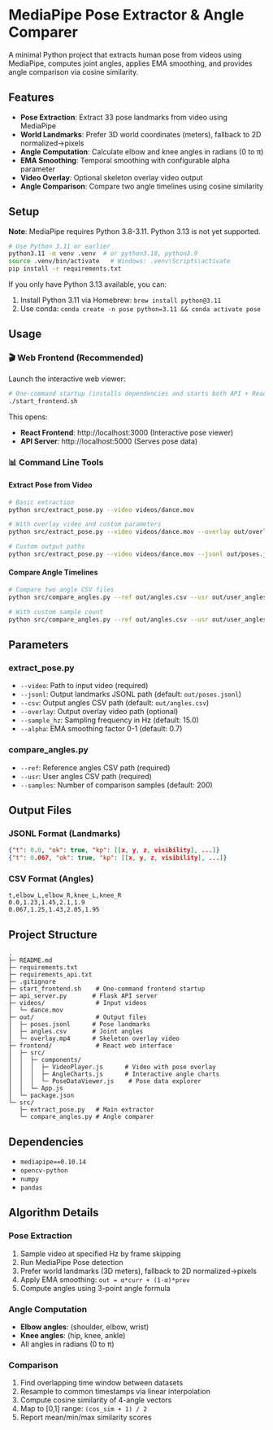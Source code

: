 # MediaPipe Pose Extractor & Angle Comparer

A minimal Python project that extracts human pose from videos using MediaPipe, computes joint angles, applies EMA smoothing, and provides angle comparison via cosine similarity.

## Features

- **Pose Extraction**: Extract 33 pose landmarks from video using MediaPipe
- **World Landmarks**: Prefer 3D world coordinates (meters), fallback to 2D normalized→pixels
- **Angle Computation**: Calculate elbow and knee angles in radians (0 to π)
- **EMA Smoothing**: Temporal smoothing with configurable alpha parameter
- **Video Overlay**: Optional skeleton overlay video output
- **Angle Comparison**: Compare two angle timelines using cosine similarity

## Setup

**Note**: MediaPipe requires Python 3.8-3.11. Python 3.13 is not yet supported.

```bash
# Use Python 3.11 or earlier
python3.11 -m venv .venv  # or python3.10, python3.9
source .venv/bin/activate   # Windows: .venv\Scripts\activate
pip install -r requirements.txt
```

If you only have Python 3.13 available, you can:
1. Install Python 3.11 via Homebrew: `brew install python@3.11`
2. Use conda: `conda create -n pose python=3.11 && conda activate pose`

## Usage

### 🎬 Web Frontend (Recommended)

Launch the interactive web viewer:

```bash
# One-command startup (installs dependencies and starts both API + React)
./start_frontend.sh
```

This opens:
- **React Frontend**: http://localhost:3000 (Interactive pose viewer)
- **API Server**: http://localhost:5000 (Serves pose data)

### 📊 Command Line Tools

#### Extract Pose from Video

```bash
# Basic extraction
python src/extract_pose.py --video videos/dance.mov

# With overlay video and custom parameters
python src/extract_pose.py --video videos/dance.mov --overlay out/overlay.mp4 --sample_hz 15 --alpha 0.7

# Custom output paths
python src/extract_pose.py --video videos/dance.mov --jsonl out/poses.jsonl --csv out/angles.csv
```

#### Compare Angle Timelines

```bash
# Compare two angle CSV files
python src/compare_angles.py --ref out/angles.csv --usr out/user_angles.csv

# With custom sample count
python src/compare_angles.py --ref out/angles.csv --usr out/user_angles.csv --samples 500
```

## Parameters

### extract_pose.py
- `--video`: Path to input video (required)
- `--jsonl`: Output landmarks JSONL path (default: `out/poses.jsonl`)
- `--csv`: Output angles CSV path (default: `out/angles.csv`)
- `--overlay`: Output overlay video path (optional)
- `--sample_hz`: Sampling frequency in Hz (default: 15.0)
- `--alpha`: EMA smoothing factor 0-1 (default: 0.7)

### compare_angles.py
- `--ref`: Reference angles CSV path (required)
- `--usr`: User angles CSV path (required)
- `--samples`: Number of comparison samples (default: 200)

## Output Files

### JSONL Format (Landmarks)
```json
{"t": 0.0, "ok": true, "kp": [[x, y, z, visibility], ...]}
{"t": 0.067, "ok": true, "kp": [[x, y, z, visibility], ...]}
```

### CSV Format (Angles)
```csv
t,elbow_L,elbow_R,knee_L,knee_R
0.0,1.23,1.45,2.1,1.9
0.067,1.25,1.43,2.05,1.95
```

## Project Structure

```
.
├─ README.md
├─ requirements.txt
├─ requirements_api.txt
├─ .gitignore
├─ start_frontend.sh    # One-command frontend startup
├─ api_server.py       # Flask API server
├─ videos/              # Input videos
│  └─ dance.mov
├─ out/                 # Output files
│  ├─ poses.jsonl      # Pose landmarks
│  ├─ angles.csv       # Joint angles
│  └─ overlay.mp4      # Skeleton overlay video
├─ frontend/            # React web interface
│  ├─ src/
│  │  ├─ components/
│  │  │  ├─ VideoPlayer.js      # Video with pose overlay
│  │  │  ├─ AngleCharts.js      # Interactive angle charts
│  │  │  └─ PoseDataViewer.js    # Pose data explorer
│  │  └─ App.js
│  └─ package.json
└─ src/
   ├─ extract_pose.py   # Main extractor
   └─ compare_angles.py # Angle comparer
```

## Dependencies

- `mediapipe==0.10.14`
- `opencv-python`
- `numpy`
- `pandas`

## Algorithm Details

### Pose Extraction
1. Sample video at specified Hz by frame skipping
2. Run MediaPipe Pose detection
3. Prefer world landmarks (3D meters), fallback to 2D normalized→pixels
4. Apply EMA smoothing: `out = α*curr + (1-α)*prev`
5. Compute angles using 3-point angle formula

### Angle Computation
- **Elbow angles**: (shoulder, elbow, wrist)
- **Knee angles**: (hip, knee, ankle)
- All angles in radians (0 to π)

### Comparison
1. Find overlapping time window between datasets
2. Resample to common timestamps via linear interpolation
3. Compute cosine similarity of 4-angle vectors
4. Map to [0,1] range: `(cos_sim + 1) / 2`
5. Report mean/min/max similarity scores
